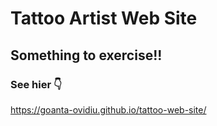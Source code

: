 # Tattoo Artist Web Site

## Something to exercise!!

### See hier 👇

https://goanta-ovidiu.github.io/tattoo-web-site/
